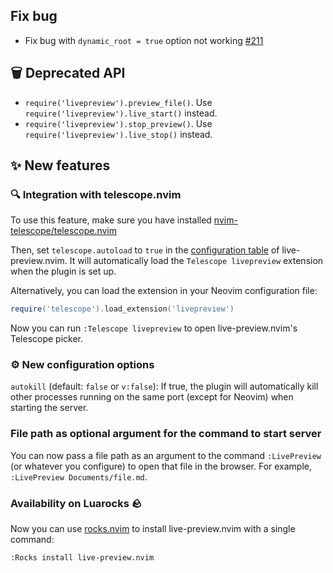 ## Fix bug
* Fix bug with `dynamic_root = true` option not working [#211](https://github.com/brianhuster/live-preview.nvim/issues/211)

## 🗑️ Deprecated API
* `require('livepreview').preview_file()`. Use `require('livepreview').live_start()` instead.
* `require('livepreview').stop_preview()`. Use `require('livepreview').live_stop()` instead.


## ✨ New features

### 🔍 Integration with telescope.nvim

To use this feature, make sure you have installed [nvim-telescope/telescope.nvim](https://github.com/nvim-telescope/telescope.nvim)

Then, set `telescope.autoload` to `true` in the [configuration table](./README.md#setup) of live-preview.nvim. It will automatically load the `Telescope livepreview` extension when the plugin is set up.

Alternatively, you can load the extension in your Neovim configuration file:

```lua
require('telescope').load_extension('livepreview')
```

Now you can run `:Telescope livepreview` to open live-preview.nvim's Telescope picker.

### ⚙️ New configuration options
`autokill` (default: `false` or `v:false`): If true, the plugin will automatically kill other processes running on the same port (except for Neovim) when starting the server.

### File path as optional argument for the command to start server

You can now pass a file path as an argument to the command `:LivePreview` (or whatever you configure) to open that file in the browser. For example, `:LivePreview Documents/file.md`.

### Availability on Luarocks 🪨


Now you can use [rocks.nvim](https://github.com/nvim-neorocks/rocks.nvim) to install live-preview.nvim with a single command:

```vim
:Rocks install live-preview.nvim
```
